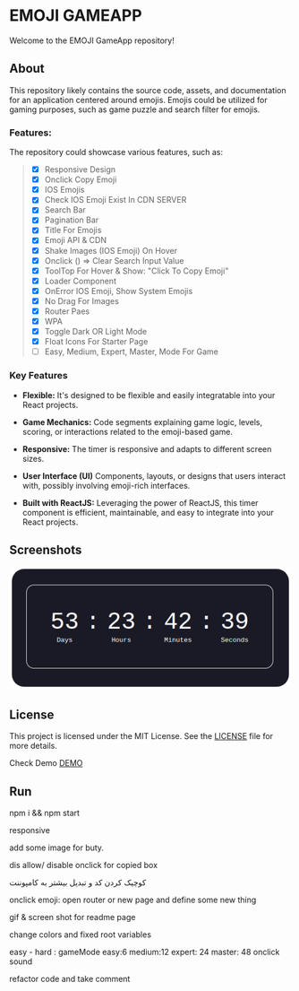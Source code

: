 # EMOJI GAMEAPP

Welcome to the EMOJI GameApp repository!

## About

This repository likely contains the source code, assets, and documentation for an application centered around emojis. Emojis could be utilized for gaming purposes, such as game puzzle and search filter for emojis.

### Features:
The repository could showcase various features, such as:

> - [x] Responsive Design
> - [x] Onclick Copy Emoji
> - [x] IOS Emojis
> - [x] Check IOS Emoji Exist In CDN SERVER
> - [x] Search Bar
> - [x] Pagination Bar
> - [x] Title For Emojis
> - [x] Emoji API & CDN
> - [x] Shake Images (IOS Emoji) On Hover
> - [x] Onclick () => Clear Search Input Value
> - [x] ToolTop For Hover & Show: "Click To Copy Emoji"
> - [x] Loader Component
> - [x] OnError IOS Emoji, Show System Emojis
> - [x] No Drag For Images
> - [x] Router Paes
> - [x] WPA
> - [x] Toggle Dark OR Light Mode
> - [x] Float Icons For Starter Page
> - [ ] Easy, Medium, Expert, Master, Mode For Game


### Key Features

- **Flexible:** It's designed to be flexible and easily integratable into your React projects. 

- **Game Mechanics:** Code segments explaining game logic, levels, scoring, or interactions related to the emoji-based game.

- **Responsive:** The timer is responsive and adapts to different screen sizes.

- **User Interface (UI)** Components, layouts, or designs that users interact with, possibly involving emoji-rich interfaces.

- **Built with ReactJS:** Leveraging the power of ReactJS, this timer component is efficient, maintainable, and easy to integrate into your React projects.

## Screenshots
<div>
  <img width="825" src="https://raw.githubusercontent.com/amirrahemi01/Basic-Countdown-Timer/main/Screenshot.png" style="border-radius: 1rem;">
</div>

## License

This project is licensed under the MIT License. See the [LICENSE](LICENSE.txt) file for more details.

Check Demo <a href="https://amirrahemi-countdown.vercel.app/" target="_blank">DEMO</a>

## Run 

npm i && npm start


responsive

add some image for buty.

dis allow/ disable onclick for copied box

کوچیک کردن کد و تبدیل بیشتر به کامپوننت

onclick emoji: open router or new page and define some new thing

gif & screen shot for readme page

change colors and fixed root variables 

easy - hard : gameMode  easy:6 medium:12 expert: 24 master: 48
onclick sound

refactor code and take comment
